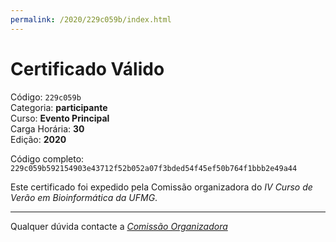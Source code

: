 ```yaml
---
permalink: /2020/229c059b/index.html
---
```


# Certificado Válido

Código: `229c059b`<br>
Categoria: **participante**<br>
Curso: **Evento Principal**<br>
Carga Horária: **30**<br>
Edição: **2020**<br>


Código completo: `229c059b592154903e43712f52b052a07f3bded54f45ef50b764f1bbb2e49a44`


Este certificado foi expedido pela Comissão organizadora do *IV Curso de Verão em Bioinformática da UFMG*.

----

Qualquer dúvida contacte a [_Comissão Organizadora_](<mailto:cursobioinfoufmg@gmail.com$subject=[Certificados]>)

